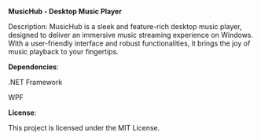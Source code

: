 **MusicHub - Desktop Music Player**

Description:
MusicHub is a sleek and feature-rich desktop music player, designed to deliver an immersive music streaming experience on Windows. With a user-friendly interface and robust functionalities, it brings the joy of music playback to your fingertips.


**Dependencies**:

.NET Framework

WPF


**License**:

This project is licensed under the MIT License.

